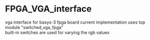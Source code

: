 # FPGA_VGA_interface
vga interface for basys-3 fpga board
current implementation uses top module "switched_vga_fpga" </br>
built-in switches are used for varying the rgb values

